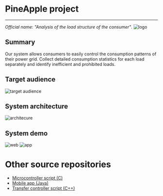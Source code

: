 # PineApple project
---
*Official name: "Analysis of the load structure of the consumer"*.
![logo](https://i.imgur.com/9qy6XhR.png)

## Summary
Our system allows consumers to easily control the consumption patterns of their power grid. Collect detailed consumption statistics for each load separately and identify inefficient and prohibited loads.

## Target audience
![target audience](https://i.imgur.com/4NKhfrk.png) 

## System architecture
![architecure](https://i.imgur.com/YlcOLUZ.png)

## System demo
![web](https://i.imgur.com/4GBM5dD.png)
![app](https://i.imgur.com/Quoil95.png)


# Other source repositories
- [Microcontroller script (C)](https://github.com/NikitaEvs/PineAVRTemp)
- [Mobile app (Java)](https://github.com/NikitaEvs/PineApp)
- [Transfer controller script (C++)](https://github.com/NikitaEvs/PineClient)
